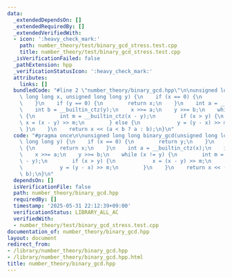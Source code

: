 ```yaml
---
data:
  _extendedDependsOn: []
  _extendedRequiredBy: []
  _extendedVerifiedWith:
  - icon: ':heavy_check_mark:'
    path: number_theory/test/binary_gcd_stress.test.cpp
    title: number_theory/test/binary_gcd_stress.test.cpp
  _isVerificationFailed: false
  _pathExtension: hpp
  _verificationStatusIcon: ':heavy_check_mark:'
  attributes:
    links: []
  bundledCode: "#line 2 \"number_theory/binary_gcd.hpp\"\n\nunsigned long long binary_gcd(unsigned\
    \ long long x, unsigned long long y) {\n    if (x == 0) {\n        return y;\n\
    \    }\n    if (y == 0) {\n        return x;\n    }\n    int a = __builtin_ctz(x);\n\
    \    int b = __builtin_ctz(y);\n    x >>= a;\n    y >>= b;\n    while (x != y)\
    \ {\n        int m = __builtin_ctz(x - y);\n        if (x > y) {\n           \
    \ x = (x - y) >> m;\n        } else {\n            y = (y - x) >> m;\n       \
    \ }\n    }\n    return x << (a < b ? a : b);\n}\n"
  code: "#pragma once\n\nunsigned long long binary_gcd(unsigned long long x, unsigned\
    \ long long y) {\n    if (x == 0) {\n        return y;\n    }\n    if (y == 0)\
    \ {\n        return x;\n    }\n    int a = __builtin_ctz(x);\n    int b = __builtin_ctz(y);\n\
    \    x >>= a;\n    y >>= b;\n    while (x != y) {\n        int m = __builtin_ctz(x\
    \ - y);\n        if (x > y) {\n            x = (x - y) >> m;\n        } else {\n\
    \            y = (y - x) >> m;\n        }\n    }\n    return x << (a < b ? a :\
    \ b);\n}\n"
  dependsOn: []
  isVerificationFile: false
  path: number_theory/binary_gcd.hpp
  requiredBy: []
  timestamp: '2025-05-31 22:12:39+09:00'
  verificationStatus: LIBRARY_ALL_AC
  verifiedWith:
  - number_theory/test/binary_gcd_stress.test.cpp
documentation_of: number_theory/binary_gcd.hpp
layout: document
redirect_from:
- /library/number_theory/binary_gcd.hpp
- /library/number_theory/binary_gcd.hpp.html
title: number_theory/binary_gcd.hpp
---
```

